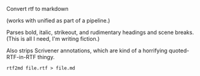 Convert rtf to markdown

(works with unified as part of a pipeline.)

Parses bold, italic, strikeout, and rudimentary headings and scene breaks. (This is all I need, I'm writing fiction.)

Also strips Scrivener annotations, which are kind of a horrifying quoted-RTF-in-RTF thingy.

```
rtf2md file.rtf > file.md
```
